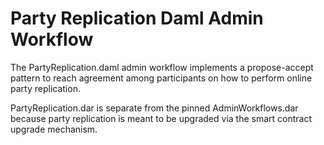 Party Replication Daml Admin Workflow
=====================================

The PartyReplication.daml admin workflow implements a propose-accept pattern
to reach agreement among participants on how to perform online party replication.

PartyReplication.dar is separate from the pinned AdminWorkflows.dar because party
replication is meant to be upgraded via the smart contract upgrade mechanism.
